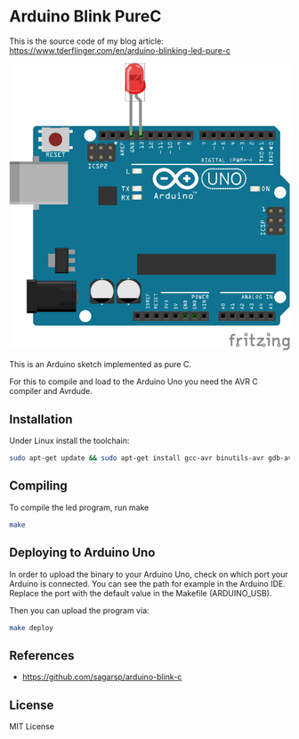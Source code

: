 # Arduino Blink PureC

This is the source code of my blog article: https://www.tderflinger.com/en/arduino-blinking-led-pure-c

![Arduino Uno Blink LED](./BlinkLed.png)

This is an Arduino sketch implemented as pure C.

For this to compile and load to the Arduino Uno you need
the AVR C compiler and Avrdude.

## Installation

Under Linux install the toolchain:

```bash
sudo apt-get update && sudo apt-get install gcc-avr binutils-avr gdb-avr avr-libc avrdude make
```

## Compiling

To compile the led program, run make

```bash
make
```

## Deploying to Arduino Uno

In order to upload the binary to your Arduino Uno, check on which port
your Arduino is connected. You can see the path for example in the Arduino IDE.
Replace the port with the default value in the Makefile (ARDUINO_USB).

Then you can upload the program via:

```bash
make deploy
```

## References

- https://github.com/sagarsp/arduino-blink-c

## License

MIT License
